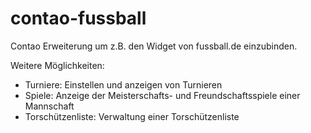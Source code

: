 contao-fussball
===============

Contao Erweiterung um z.B. den Widget von fussball.de einzubinden.

Weitere Möglichkeiten:

+ Turniere: Einstellen und anzeigen von Turnieren
+ Spiele: Anzeige der Meisterschafts- und Freundschaftsspiele einer Mannschaft
+ Torschützenliste: Verwaltung einer Torschützenliste

